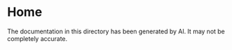 # Home
The documentation in this directory has been generated by AI.
It may not be completely accurate.

